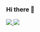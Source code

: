 ### Hi there 👋
<a href="https://github.com/Voyagerbr">
  <img src="https://github-readme-stats.vercel.app/api?username=Voyagerbr&layout=compact&theme=dark"/>
  <img src="https://github-readme-stats.vercel.app/api/top-langs/?username=Voyagerbr&layout=compact&theme=dark"/>
</a>

<!--
**Voyagerbr/Voyagerbr** is a ✨ _special_ ✨ repository because its `README.md` (this file) appears on your GitHub profile.

Here are some ideas to get you started:

- 🔭 I’m currently working on ...
- 🌱 I’m currently learning ...
- 👯 I’m looking to collaborate on ...
- 🤔 I’m looking for help with ...
- 💬 Ask me about ...
- 📫 How to reach me: ...
- 😄 Pronouns: ...
- ⚡ Fun fact: ...
-->

